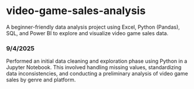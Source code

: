# video-game-sales-analysis
A beginner-friendly data analysis project using Excel, Python (Pandas), SQL, and Power BI to explore and visualize video game sales data.

### 9/4/2025
Performed an initial data cleaning and exploration phase using Python in a Jupyter Notebook. This involved handling missing values, standardizing data inconsistencies, and conducting a preliminary analysis of video game sales by genre and platform.
